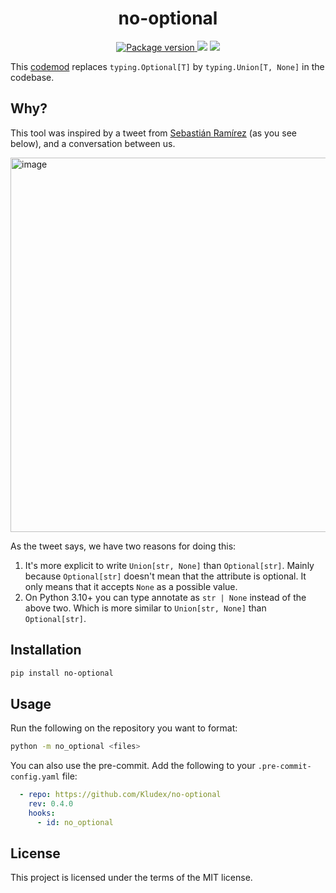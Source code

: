 <h1 align="center">
    <strong>no-optional</strong>
</h1>
<p align="center">
    <a href="https://pypi.org/project/no-optional" target="_blank">
        <img src="https://img.shields.io/pypi/v/no-optional" alt="Package version">
    </a>
    <img src="https://img.shields.io/pypi/pyversions/no-optional">
    <img src="https://img.shields.io/github/license/Kludex/no-optional">
</p>

This [codemod](https://libcst.readthedocs.io/en/stable/codemods_tutorial.html) replaces `typing.Optional[T]` by `typing.Union[T, None]` in the codebase.

## Why?

This tool was inspired by a tweet from [Sebastián Ramírez](https://twitter.com/tiangolo) (as you see below), and a conversation between us.

<img width="599" alt="image" src="https://user-images.githubusercontent.com/7353520/173566552-6759f21e-e0d2-4bb6-9a7a-bac7c360e7fe.png">

As the tweet says, we have two reasons for doing this:

1. It's more explicit to write `Union[str, None]` than `Optional[str]`. Mainly because `Optional[str]` doesn't mean that the attribute is optional.
It only means that it accepts `None` as a possible value.
2. On Python 3.10+ you can type annotate as `str | None` instead of the above two. Which is more similar to `Union[str, None]` than `Optional[str]`.

## Installation

```bash
pip install no-optional
```

## Usage

Run the following on the repository you want to format:

```bash
python -m no_optional <files>
```

You can also use the pre-commit. Add the following to your `.pre-commit-config.yaml` file:

```yaml
  - repo: https://github.com/Kludex/no-optional
    rev: 0.4.0
    hooks:
      - id: no_optional
```

## License

This project is licensed under the terms of the MIT license.
